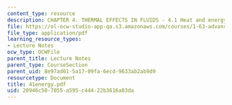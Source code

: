 ```yaml
---
content_type: resource
description: CHAPTER 4. THERMAL EFFECTS IN FLUIDS - 4.1 Heat and energy conservation
file: https://ol-ocw-studio-app-qa.s3.amazonaws.com/courses/1-63-advanced-fluid-dynamics-of-the-environment-fall-2002/20946c507055a595c44422b3616a83da_41energy.pdf
file_type: application/pdf
learning_resource_types:
- Lecture Notes
ocw_type: OCWFile
parent_title: Lecture Notes
parent_type: CourseSection
parent_uid: 8e97ad61-5a17-09fa-6ecd-9633ab2ab9d9
resourcetype: Document
title: 41energy.pdf
uid: 20946c50-7055-a595-c444-22b3616a83da
---
```

